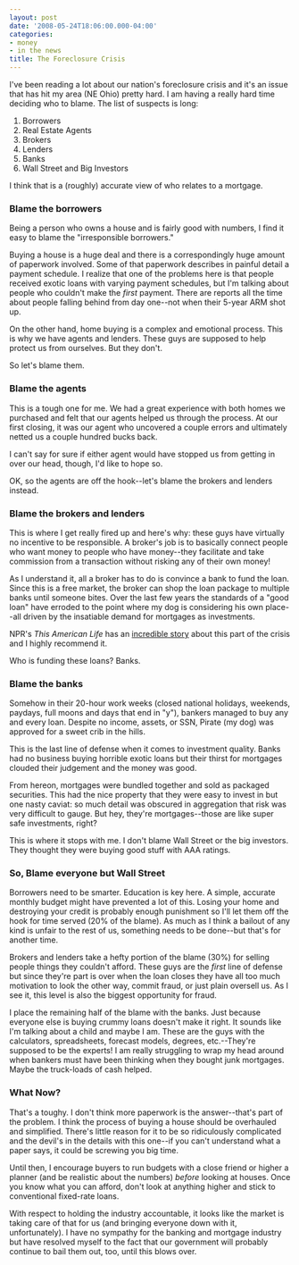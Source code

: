 ```yaml
---
layout: post
date: '2008-05-24T18:06:00.000-04:00'
categories:
- money
- in the news
title: The Foreclosure Crisis
---
```


I've been reading a lot about our nation's foreclosure crisis and it's an issue that has hit my area (NE Ohio) pretty hard. I am having a really hard time deciding who to blame. The list of suspects is long:

1. Borrowers
2. Real Estate Agents
3. Brokers
4. Lenders
5. Banks
6. Wall Street and Big Investors

I think that is a (roughly) accurate view of who relates to a mortgage.

### Blame the borrowers

Being a person who owns a house and is fairly good with numbers, I find it easy to blame the "irresponsible borrowers."

Buying a house is a huge deal and there is a correspondingly huge amount of paperwork involved. Some of that paperwork describes in painful detail a payment schedule. I realize that one of the problems here is that people received exotic loans with varying payment schedules, but I'm talking about people who couldn't make the _first_ payment. There are reports all the time about people falling behind from day one--not when their 5-year ARM shot up.

On the other hand, home buying is a complex and emotional process. This is why we have agents and lenders. These guys are supposed to help protect us from ourselves. But they don't.

So let's blame them.

### Blame the agents

This is a tough one for me. We had a great experience with both homes we purchased and felt that our agents helped us through the process. At our first closing, it was our agent who uncovered a couple errors and ultimately netted us a couple hundred bucks back.

I can't say for sure if either agent would have stopped us from getting in over our head, though, I'd like to hope so.

OK, so the agents are off the hook--let's blame the brokers and lenders instead.

### Blame the brokers and lenders

This is where I get really fired up and here's why: these guys have virtually no incentive to be responsible. A broker's job is to basically connect people who want money to people who have money--they facilitate and take commission from a transaction without risking any of their own money!

As I understand it, all a broker has to do is convince a bank to fund the loan. Since this is a free market, the broker can shop the loan package to multiple banks until someone bites. Over the last few years the standards of a "good loan" have erroded to the point where my dog is considering his own place--all driven by the insatiable demand for mortgages as investments.

NPR's _This American Life_ has an [incredible story](http://thisamericanlife.org/Radio_Episode.aspx?sched=1242) about this part of the crisis and I highly recommend it.

Who is funding these loans? Banks.

### Blame the banks

Somehow in their 20-hour work weeks (closed national holidays, weekends, paydays, full moons and days that end in "y"), bankers managed to buy any and every loan. Despite no income, assets, or SSN, Pirate (my dog) was approved for a sweet crib in the hills.

This is the last line of defense when it comes to investment quality. Banks had no business buying horrible exotic loans but their thirst for mortgages clouded their judgement and the money was good.

From hereon, mortgages were bundled together and sold as packaged securities. This had the nice property that they were easy to invest in but one nasty caviat: so much detail was obscured in aggregation that risk was very difficult to gauge. But hey, they're mortgages--those are like super safe investments, right?

This is where it stops with me. I don't blame Wall Street or the big investors. They thought they were buying good stuff with AAA ratings.

### So, Blame everyone but Wall Street

Borrowers need to be smarter. Education is key here. A simple, accurate monthly budget might have prevented a lot of this. Losing your home and destroying your credit is probably enough punishment so I'll let them off the hook for time served (20% of the blame). As much as I think a bailout of any kind is unfair to the rest of us, something needs to be done--but that's for another time.

Brokers and lenders take a hefty portion of the blame (30%) for selling people things they couldn't afford. These guys are the _first_ line of defense but since they're part is over when the loan closes they have all too much motivation to look the other way, commit fraud, or just plain oversell us. As I see it, this level is also the biggest opportunity for fraud.

I place the remaining half of the blame with the banks. Just because everyone else is buying crummy loans doesn't make it right. It sounds like I'm talking about a child and maybe I am. These are the guys with the calculators, spreadsheets, forecast models, degrees, etc.--They're supposed to be the experts! I am really struggling to wrap my head around when bankers must have been thinking when they bought junk mortgages. Maybe the truck-loads of cash helped.

### What Now?

That's a toughy. I don't think more paperwork is the answer--that's part of the problem. I think the process of buying a house should be overhauled and simplified. There's little reason for it to be so ridiculously complicated and the devil's in the details with this one--if you can't understand what a paper says, it could be screwing you big time.

Until then, I encourage buyers to run budgets with a close friend or higher a planner (and be realistic about the numbers) _before_ looking at houses. Once you know what you can afford, don't look at anything higher and stick to conventional fixed-rate loans.

With respect to holding the industry accountable, it looks like the market is taking care of that for us (and bringing everyone down with it, unfortunately). I have no sympathy for the banking and mortgage industry but have resolved myself to the fact that our government will probably continue to bail them out, too, until this blows over.
